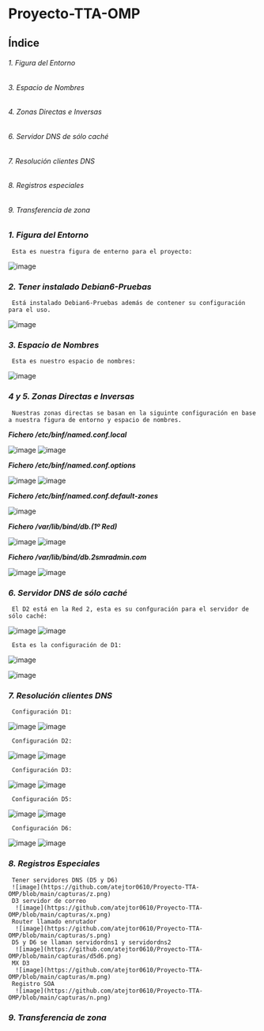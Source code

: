 # Proyecto-TTA-OMP




## Índice

###### 1. Figura del Entorno ######
###### 3. Espacio de Nombres ######
###### 4. Zonas Directas e Inversas ######
###### 6. Servidor DNS de sólo caché ######
###### 7. Resolución clientes DNS ######
###### 8. Registros especiales ######
###### 9. Transferencia de zona ######


### *1. Figura del Entorno*
     Esta es nuestra figura de enterno para el proyecto:
![image](https://user-images.githubusercontent.com/116157396/214513913-59001abf-cca0-4532-b785-9ec14b63eaea.png)

### *2. Tener instalado Debian6-Pruebas*
     Está instalado Debian6-Pruebas además de contener su configuración para el uso.
![image](https://user-images.githubusercontent.com/116157396/214515199-857f6d40-9b0f-4212-9da3-ab41eb7bb318.png)

     
### *3. Espacio de Nombres*
     Esta es nuestro espacio de nombres:
![image](https://user-images.githubusercontent.com/116157396/214514480-f3fa04ba-bde1-4c52-ac93-71083be514cc.png)
     
### *4 y 5. Zonas Directas e Inversas*
     Nuestras zonas directas se basan en la siguinte configuración en base a nuestra figura de entorno y espacio de nombres.
  
   ***Fichero /etc/binf/named.conf.local***
   
   ![image](https://github.com/atejtor0610/Proyecto-TTA-OMP/blob/main/capturas/1.png)
   ![image](https://github.com/atejtor0610/Proyecto-TTA-OMP/blob/main/capturas/1.1.png)
   
   ***Fichero /etc/binf/named.conf.options***
   
   ![image](https://github.com/atejtor0610/Proyecto-TTA-OMP/blob/main/capturas/2.png)
   ![image](https://github.com/atejtor0610/Proyecto-TTA-OMP/blob/main/capturas/2.2.png)
   
   ***Fichero /etc/binf/named.conf.default-zones***
   
   ![image](https://github.com/atejtor0610/Proyecto-TTA-OMP/blob/main/capturas/3.png)
  
   
  
   ***Fichero /var/lib/bind/db.(1º Red)***
   
   ![image](https://github.com/atejtor0610/Proyecto-TTA-OMP/blob/main/capturas/4.png)
   ![image](https://github.com/atejtor0610/Proyecto-TTA-OMP/blob/main/capturas/4.4.png)
   
   

   ***Fichero /var/lib/bind/db.2smradmin.com***
   
   ![image](https://github.com/atejtor0610/Proyecto-TTA-OMP/blob/main/capturas/6.png)
   ![image](https://github.com/atejtor0610/Proyecto-TTA-OMP/blob/main/capturas/6.6.png)
   
   
     
### *6. Servidor DNS de sólo caché*  
     El D2 está en la Red 2, esta es su confguración para el servidor de sólo caché:
   ![image](https://github.com/atejtor0610/Proyecto-TTA-OMP/blob/main/capturas/7.png)
   ![image](https://github.com/atejtor0610/Proyecto-TTA-OMP/blob/main/capturas/7.7.png)
   
     Esta es la configuración de D1:
   ![image](https://github.com/atejtor0610/Proyecto-TTA-OMP/blob/main/capturas/8.png)
  
   
   ![image](https://github.com/atejtor0610/Proyecto-TTA-OMP/blob/main/capturas/8-8.png)
   
     

### *7. Resolución clientes DNS* 
     Configuración D1:
   ![image](https://github.com/atejtor0610/Proyecto-TTA-OMP/blob/main/capturas/a.png)
   ![image](https://github.com/atejtor0610/Proyecto-TTA-OMP/blob/main/capturas/a.a.png)
   
     Configuración D2:
  ![image](https://github.com/atejtor0610/Proyecto-TTA-OMP/blob/main/capturas/b.png)
  ![image](https://github.com/atejtor0610/Proyecto-TTA-OMP/blob/main/capturas/b.b.png)
  
     Configuración D3:
  ![image](https://github.com/atejtor0610/Proyecto-TTA-OMP/blob/main/capturas/c.png)
  ![image](https://github.com/atejtor0610/Proyecto-TTA-OMP/blob/main/capturas/c.c.png)
  
     Configuración D5:
   ![image](https://github.com/atejtor0610/Proyecto-TTA-OMP/blob/main/capturas/d.png)
   ![image](https://github.com/atejtor0610/Proyecto-TTA-OMP/blob/main/capturas/d.d.png)
   
     Configuración D6:
   ![image](https://github.com/atejtor0610/Proyecto-TTA-OMP/blob/main/capturas/e.png)
   ![image](https://github.com/atejtor0610/Proyecto-TTA-OMP/blob/main/capturas/e.e.png)
   

### *8. Registros Especiales* 
     Tener servidores DNS (D5 y D6)
     ![image](https://github.com/atejtor0610/Proyecto-TTA-OMP/blob/main/capturas/z.png)
     D3 servidor de correo
      ![image](https://github.com/atejtor0610/Proyecto-TTA-OMP/blob/main/capturas/x.png)
     Router llamado enrutador
      ![image](https://github.com/atejtor0610/Proyecto-TTA-OMP/blob/main/capturas/s.png)
     D5 y D6 se llaman servidordns1 y servidordns2
      ![image](https://github.com/atejtor0610/Proyecto-TTA-OMP/blob/main/capturas/d5d6.png)
     MX D3
      ![image](https://github.com/atejtor0610/Proyecto-TTA-OMP/blob/main/capturas/m.png)
     Registro SOA
      ![image](https://github.com/atejtor0610/Proyecto-TTA-OMP/blob/main/capturas/n.png)







###  *9. Transferencia de zona*








